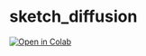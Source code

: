 # sketch_diffusion

[![Open in Colab](https://colab.research.google.com/assets/colab-badge.svg)](https://colab.research.google.com/github/pitneitemeier/sketch_diffusion/blob/master/diffusion.ipynb)

